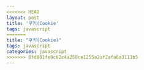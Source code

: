 ```yaml
---
<<<<<<< HEAD
layout: post
title: '쿠키(Cookie'
tags: javascript
=======
title: "쿠키(Cookie)"
tags: javascript
categories: javascript
>>>>>>> 8fd801fe9c62c4a250ce1255a2af2afa6a3111b5
---
```

